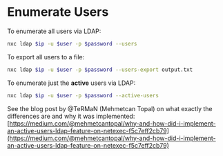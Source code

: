 # Enumerate Users

To enumerate all users via LDAP:

```bash
nxc ldap $ip -u $user -p $password --users
```

To export all users to a file:

```bash
nxc ldap $ip -u $user -p $password --users-export output.txt
```

To enumerate just the **active** users via LDAP:

```bash
nxc ldap $ip -u $user -p $password --active-users
```
See the blog post by @TeRMaN (Mehmetcan Topal) on what exactly the differences are and why it was implemented: [https://medium.com/@mehmetcantopal/why-and-how-did-i-implement-an-active-users-ldap-feature-on-netexec-f5c7eff2cb79](https://medium.com/@mehmetcantopal/why-and-how-did-i-implement-an-active-users-ldap-feature-on-netexec-f5c7eff2cb79)
